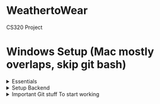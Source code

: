 # WeathertoWear
CS320 Project

# Windows Setup (Mac mostly overlaps, skip git bash)

<details>
<summary>Essentials</summary>

- Install VSCode https://code.visualstudio.com/
- Install Git & Git Bash https://git-scm.com/downloads
- Clone Project:
  - Open VSCode
  - Clone Git Repository...
  - Paste ```https://github.com/cooperemily02/WeathertoWear.git```
- (*Recommended but can be done whenever*, skip zsh part): [starship prompt for git bash](https://github.com/Kyza/linux-like-windows-terminal)
</details>

<details>
<summary>Setup Backend</summary>

- In VSCode (*Inside the project* now), open terminal (`CTRL+SHIFT+P`, search for "toggle terminal") (or just ``` CTRL+` ```)
- Change the terminal to `Git Bash` (or `Windows Terminal` if you set that up above) 
- Select `git bash`, *see [picture](vscode-list-terminals-place.png)*
- At the time of writing, backend code is not in main, so do this:
```
git branch -f backend-starter origin/backend-starter # bring a remote branch to your machine.
git checkout backend-starter # Now you have the starter backend code
```
- To install the requirements:
```
cd backend
python -m venv venv # This installs a special python container, seperate from the one on the rest of your pc
python . venv/Scripts/activate # This uses the special python we just installed (For mac: `venv/bin/activate`)
pip install -r requirements.txt
```
- To make VSCode use the right python:
  - On the left side-bar, click Extensions, search &  install `Python`
  - Command Palette `CTRL+SHIFT+P`
  - Type `Python: Select Interpreter`
  - Put `.\backend\venv\Scripts\python.exe` *It should auto-complete, `Enter path...` Then `Find` and pick the right one with your mouse*

- Done! if you want, make VSCode use `Git Bash` by default so you don't have to repeat that step (See [picture](vscode-list-terminals-place.png).
- (Note: There are obviously many ways to set it up, but this is a recommended & simple way)
</details>
<details>

<summary>Important Git stuff To start working</summary>

- To get a remote branch ```git branch -f SOME-BRANCH  origin/SOME-BRANCH```
- To create a new branch: (**Consider what to branch off of, i.e if you need the latest backend code you may first checkout something other than main, then make your own**)
```git checkout -b GOOD-BRANCH-NAME```
- The first time you try to ```git push``` a new branch, it will output something you need to copy/paste first. Then ```git push``` again 

</details>
